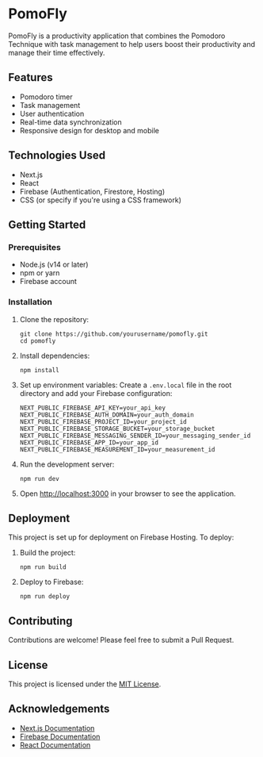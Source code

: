 # PomoFly

PomoFly is a productivity application that combines the Pomodoro Technique with task management to help users boost their productivity and manage their time effectively.

## Features

- Pomodoro timer
- Task management
- User authentication
- Real-time data synchronization
- Responsive design for desktop and mobile

## Technologies Used

- Next.js
- React
- Firebase (Authentication, Firestore, Hosting)
- CSS (or specify if you're using a CSS framework)

## Getting Started

### Prerequisites

- Node.js (v14 or later)
- npm or yarn
- Firebase account

### Installation

1. Clone the repository:
   ```
   git clone https://github.com/yourusername/pomofly.git
   cd pomofly
   ```

2. Install dependencies:
   ```
   npm install
   ```

3. Set up environment variables:
   Create a `.env.local` file in the root directory and add your Firebase configuration:
   ```
   NEXT_PUBLIC_FIREBASE_API_KEY=your_api_key
   NEXT_PUBLIC_FIREBASE_AUTH_DOMAIN=your_auth_domain
   NEXT_PUBLIC_FIREBASE_PROJECT_ID=your_project_id
   NEXT_PUBLIC_FIREBASE_STORAGE_BUCKET=your_storage_bucket
   NEXT_PUBLIC_FIREBASE_MESSAGING_SENDER_ID=your_messaging_sender_id
   NEXT_PUBLIC_FIREBASE_APP_ID=your_app_id
   NEXT_PUBLIC_FIREBASE_MEASUREMENT_ID=your_measurement_id
   ```

4. Run the development server:
   ```
   npm run dev
   ```

5. Open [http://localhost:3000](http://localhost:3000) in your browser to see the application.

## Deployment

This project is set up for deployment on Firebase Hosting. To deploy:

1. Build the project:
   ```
   npm run build
   ```

2. Deploy to Firebase:
   ```
   npm run deploy
   ```

## Contributing

Contributions are welcome! Please feel free to submit a Pull Request.

## License

This project is licensed under the [MIT License](LICENSE).

## Acknowledgements

- [Next.js Documentation](https://nextjs.org/docs)
- [Firebase Documentation](https://firebase.google.com/docs)
- [React Documentation](https://reactjs.org/docs)
